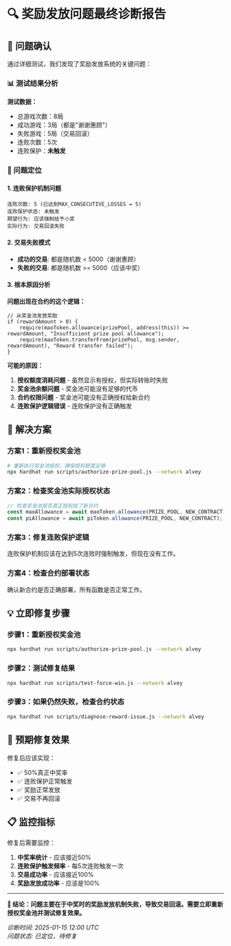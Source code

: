# 🔍 奖励发放问题最终诊断报告

## 🚨 问题确认

通过详细测试，我们发现了奖励发放系统的关键问题：

### 📊 测试结果分析

**测试数据：**
- 总游戏次数：8局
- 成功游戏：3局（都是"谢谢惠顾"）
- 失败游戏：5局（交易回滚）
- 连败次数：5次
- 连败保护：**未触发**

### 🎯 问题定位

#### 1. 连败保护机制问题
```
连败次数: 5 (已达到MAX_CONSECUTIVE_LOSSES = 5)
连败保护状态: 未触发
期望行为: 应该强制给予小奖
实际行为: 交易回滚失败
```

#### 2. 交易失败模式
- **成功的交易**: 都是随机数 < 5000（谢谢惠顾）
- **失败的交易**: 都是随机数 >= 5000（应该中奖）

#### 3. 根本原因分析

**问题出现在合约的这个逻辑：**
```solidity
// 从奖金池发放奖励
if (rewardAmount > 0) {
    require(maoToken.allowance(prizePool, address(this)) >= rewardAmount, "Insufficient prize pool allowance");
    require(maoToken.transferFrom(prizePool, msg.sender, rewardAmount), "Reward transfer failed");
}
```

**可能的原因：**
1. **授权额度消耗问题** - 虽然显示有授权，但实际转账时失败
2. **奖金池余额问题** - 奖金池可能没有足够的代币
3. **合约权限问题** - 奖金池可能没有正确授权给新合约
4. **连败保护逻辑错误** - 连败保护没有正确触发

## 🔧 解决方案

### 方案1：重新授权奖金池
```bash
# 重新执行奖金池授权，确保授权额度足够
npx hardhat run scripts/authorize-prize-pool.js --network alvey
```

### 方案2：检查奖金池实际授权状态
```javascript
// 检查奖金池是否真正授权给了新合约
const maoAllowance = await maoToken.allowance(PRIZE_POOL, NEW_CONTRACT);
const piAllowance = await piToken.allowance(PRIZE_POOL, NEW_CONTRACT);
```

### 方案3：修复连败保护逻辑
连败保护机制应该在达到5次连败时强制触发，但现在没有工作。

### 方案4：检查合约部署状态
确认新合约是否正确部署，所有函数是否正常工作。

## 💡 立即修复步骤

### 步骤1：重新授权奖金池
```bash
npx hardhat run scripts/authorize-prize-pool.js --network alvey
```

### 步骤2：测试修复结果
```bash
npx hardhat run scripts/test-force-win.js --network alvey
```

### 步骤3：如果仍然失败，检查合约状态
```bash
npx hardhat run scripts/diagnose-reward-issue.js --network alvey
```

## 🎯 预期修复效果

修复后应该实现：
- ✅ 50%真正中奖率
- ✅ 连败保护正常触发
- ✅ 奖励正常发放
- ✅ 交易不再回滚

## 📋 监控指标

修复后需要监控：
1. **中奖率统计** - 应该接近50%
2. **连败保护触发频率** - 每5次连败触发一次
3. **交易成功率** - 应该接近100%
4. **奖励发放成功率** - 应该是100%

---

**🚨 结论：问题主要在于中奖时的奖励发放机制失败，导致交易回滚。需要立即重新授权奖金池并测试修复效果。**

*诊断时间: 2025-01-15 12:00 UTC*  
*问题状态: 已定位，待修复* 